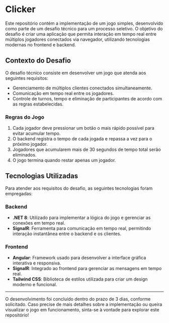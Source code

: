 # Clicker
Este repositório contém a implementação de um jogo simples, desenvolvido como parte de um desafio técnico para um processo seletivo. O objetivo do desafio é criar uma aplicação que permita interação em tempo real entre múltiplos jogadores conectados via navegador, utilizando tecnologias modernas no frontend e backend.  

## Contexto do Desafio  

O desafio técnico consiste em desenvolver um jogo que atenda aos seguintes requisitos:  
- Gerenciamento de múltiplos clientes conectados simultaneamente.  
- Comunicação em tempo real entre os jogadores.  
- Controle de turnos, tempo e eliminação de participantes de acordo com as regras estabelecidas.  

### Regras do Jogo  
1. Cada jogador deve pressionar um botão o mais rápido possível para evitar acumular tempo.  
2. O backend registra o tempo de cada jogada e repassa a vez para o próximo jogador.  
3. Jogadores que acumularem mais de 30 segundos de tempo total serão eliminados.  
4. O jogo termina quando restar apenas um jogador.  

## Tecnologias Utilizadas  

Para atender aos requisitos do desafio, as seguintes tecnologias foram empregadas:  

### **Backend**  
- **.NET 8**: Utilizado para implementar a lógica do jogo e gerenciar as conexões em tempo real.  
- **SignalR**: Ferramenta para comunicação em tempo real, permitindo interação instantânea entre o backend e os clientes.  

### **Frontend**  
- **Angular**: Framework usado para desenvolver a interface gráfica interativa e responsiva.  
- **SignalR**: Integrado ao frontend para gerenciar as mensagens em tempo real.  
- **Tailwind CSS**: Biblioteca de estilos utilizada para criar um design moderno e funcional.  

---

O desenvolvimento foi concluído dentro do prazo de 3 dias, conforme solicitado. Caso precise de mais detalhes sobre a implementação ou queira visualizar o jogo em funcionamento, sinta-se à vontade para explorar este repositório!
